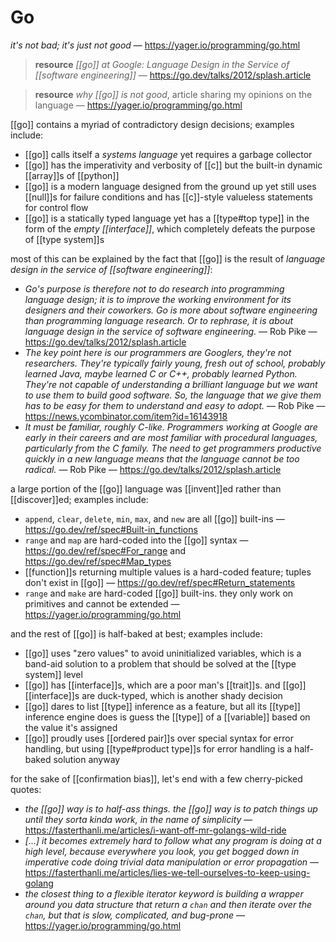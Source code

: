 # Go

_it's not bad; it's just not good_ &mdash; <https://yager.io/programming/go.html>

> **resource** _[[go]] at Google: Language Design in the Service of [[software engineering]]_ &mdash; <https://go.dev/talks/2012/splash.article>

> **resource** _why [[go]] is not good_, article sharing my opinions on the language &mdash; <https://yager.io/programming/go.html>

[[go]] contains a myriad of contradictory design decisions; examples include:

- [[go]] calls itself a _systems language_ yet requires a garbage collector
- [[go]] has the imperativity and verbosity of [[c]] but the built-in dynamic [[array]]s of [[python]]
- [[go]] is a modern language designed from the ground up yet still uses [[null]]s for failure conditions and has [[c]]-style valueless statements for control flow
- [[go]] is a statically typed language yet has a [[type#top type]] in the form of the _empty [[interface]]_, which completely defeats the purpose of [[type system]]s

most of this can be explained by the fact that [[go]] is the result of _language design in the service of [[software engineering]]_:

- _Go's purpose is therefore not to do research into programming language design; it is to improve the working environment for its designers and their coworkers. Go is more about software engineering than programming language research. Or to rephrase, it is about language design in the service of software engineering._ &mdash; Rob Pike &mdash; <https://go.dev/talks/2012/splash.article>
- _The key point here is our programmers are Googlers, they're not researchers. They're typically fairly young, fresh out of school, probably learned Java, maybe learned C or C++, probably learned Python. They're not capable of understanding a brilliant language but we want to use them to build good software. So, the language that we give them has to be easy for them to understand and easy to adopt._ &mdash; Rob Pike &mdash; <https://news.ycombinator.com/item?id=16143918>
- _It must be familiar, roughly C-like. Programmers working at Google are early in their careers and are most familiar with procedural languages, particularly from the C family. The need to get programmers productive quickly in a new language means that the language cannot be too radical._ &mdash; Rob Pike &mdash; <https://go.dev/talks/2012/splash.article>

a large portion of the [[go]] language was [[invent]]ed rather than [[discover]]ed; examples include:

- `append`, `clear`, `delete`, `min`, `max`, and `new` are all [[go]] built-ins &mdash; <https://go.dev/ref/spec#Built-in_functions>
- `range` and `map` are hard-coded into the [[go]] syntax &mdash; <https://go.dev/ref/spec#For_range> and <https://go.dev/ref/spec#Map_types>
- [[function]]s returning multiple values is a hard-coded feature; tuples don't exist in [[go]] &mdash; <https://go.dev/ref/spec#Return_statements>
- `range` and `make` are hard-coded [[go]] built-ins. they only work on primitives and cannot be extended &mdash; <https://yager.io/programming/go.html>

and the rest of [[go]] is half-baked at best; examples include:

- [[go]] uses "zero values" to avoid uninitialized variables, which is a band-aid solution to a problem that should be solved at the [[type system]] level
- [[go]] has [[interface]]s, which are a poor man's [[trait]]s. and [[go]] [[interface]]s are duck-typed, which is another shady decision
- [[go]] dares to list [[type]] inference as a feature, but all its [[type]] inference engine does is guess the [[type]] of a [[variable]] based on the value it's assigned
- [[go]] proudly uses [[ordered pair]]s over special syntax for error handling, but using [[type#product type]]s for error handling is a half-baked solution anyway

for the sake of [[confirmation bias]], let's end with a few cherry-picked quotes:

- _the [[go]] way is to half-ass things. the [[go]] way is to patch things up until they sorta kinda work, in the name of simplicity_ &mdash; <https://fasterthanli.me/articles/i-want-off-mr-golangs-wild-ride>
- _[...] it becomes extremely hard to follow what any program is doing at a high level, because everywhere you look, you get bogged down in imperative code doing trivial data manipulation or error propagation_ &mdash; <https://fasterthanli.me/articles/lies-we-tell-ourselves-to-keep-using-golang>
- _the closest thing to a flexible iterator keyword is building a wrapper around you data structure that return a `chan` and then iterate over the `chan`, but that is slow, complicated, and bug-prone_ &mdash; <https://yager.io/programming/go.html>
